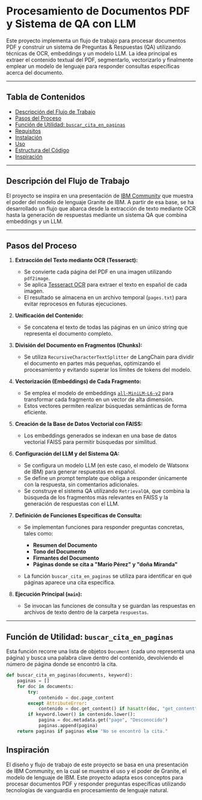# Procesamiento de Documentos PDF y Sistema de QA con LLM

Este proyecto implementa un flujo de trabajo para procesar documentos PDF y construir un sistema de Preguntas & Respuestas (QA) utilizando técnicas de OCR, embeddings y un modelo LLM. La idea principal es extraer el contenido textual del PDF, segmentarlo, vectorizarlo y finalmente emplear un modelo de lenguaje para responder consultas específicas acerca del documento.

---

## Tabla de Contenidos

- [Descripción del Flujo de Trabajo](#descripción-del-flujo-de-trabajo)
- [Pasos del Proceso](#pasos-del-proceso)
- [Función de Utilidad: `buscar_cita_en_paginas`](#función-de-utilidad-buscar_cita_en_paginas)
- [Requisitos](#requisitos)
- [Instalación](#instalación)
- [Uso](#uso)
- [Estructura del Código](#estructura-del-código)
- [Inspiración](#inspiración)

---

## Descripción del Flujo de Trabajo

El proyecto se inspira en una presentación de [IBM Community](https://github.com/ibm-granite-community) que muestra el poder del modelo de lenguaje Granite de IBM. A partir de esa base, se ha desarrollado un flujo que abarca desde la extracción de texto mediante OCR hasta la generación de respuestas mediante un sistema QA que combina embeddings y un LLM.

---

## Pasos del Proceso

1. **Extracción del Texto mediante OCR (Tesseract):**  
   - Se convierte cada página del PDF en una imagen utilizando `pdf2image`.
   - Se aplica [Tesseract OCR](https://github.com/tesseract-ocr/tesseract) para extraer el texto en español de cada imagen.
   - El resultado se almacena en un archivo temporal (`pages.txt`) para evitar reprocesos en futuras ejecuciones.

2. **Unificación del Contenido:**  
   - Se concatena el texto de todas las páginas en un único string que representa el documento completo.

3. **División del Documento en Fragmentos (Chunks):**  
   - Se utiliza `RecursiveCharacterTextSplitter` de LangChain para dividir el documento en partes más pequeñas, optimizando el procesamiento y evitando superar los límites de tokens del modelo.

4. **Vectorización (Embeddings) de Cada Fragmento:**  
   - Se emplea el modelo de embeddings [`all-MiniLM-L6-v2`](https://huggingface.co/sentence-transformers/all-MiniLM-L6-v2) para transformar cada fragmento en un vector de alta dimensión.
   - Estos vectores permiten realizar búsquedas semánticas de forma eficiente.

5. **Creación de la Base de Datos Vectorial con FAISS:**  
   - Los embeddings generados se indexan en una base de datos vectorial FAISS para permitir búsquedas por similitud.

6. **Configuración del LLM y del Sistema QA:**  
   - Se configura un modelo LLM (en este caso, el modelo de Watsonx de IBM) para generar respuestas en español.
   - Se define un prompt template que obliga a responder únicamente con la respuesta, sin comentarios adicionales.
   - Se construye el sistema QA utilizando `RetrievalQA`, que combina la búsqueda de los fragmentos más relevantes en FAISS y la generación de respuestas con el LLM.

7. **Definición de Funciones Específicas de Consulta:**  
   - Se implementan funciones para responder preguntas concretas, tales como:
     - **Resumen del Documento**
     - **Tono del Documento**
     - **Firmantes del Documento**
     - **Páginas donde se cita a "Mario Pérez" y "doña Miranda"**  
     
   - La función `buscar_cita_en_paginas` se utiliza para identificar en qué páginas aparece una cita específica.

8. **Ejecución Principal (`main`):**  
   - Se invocan las funciones de consulta y se guardan las respuestas en archivos de texto dentro de la carpeta `respuestas`.

---

## Función de Utilidad: `buscar_cita_en_paginas`

Esta función recorre una lista de objetos `Document` (cada uno representa una página) y busca una palabra clave dentro del contenido, devolviendo el número de página donde se encontró la cita.

```python
def buscar_cita_en_paginas(documents, keyword):
    paginas = []
    for doc in documents:
        try:
            contenido = doc.page_content
        except AttributeError:
            contenido = doc.get_content() if hasattr(doc, "get_content") else ""
        if keyword.lower() in contenido.lower():
            pagina = doc.metadata.get("page", "Desconocido")
            paginas.append(pagina)
    return paginas if paginas else "No se encontró la cita."
```


## Inspiración

El diseño y flujo de trabajo de este proyecto se basa en una presentación de IBM Community, en la cual se muestra el uso y el poder de Granite, el modelo de lenguaje de IBM. Este proyecto adapta esos conceptos para procesar documentos PDF y responder preguntas específicas utilizando tecnologías de vanguardia en procesamiento de lenguaje natural.